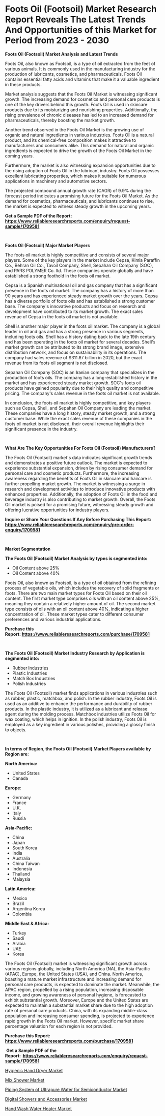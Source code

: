 <p><h1>Foots Oil (Footsoil) Market Research Report Reveals The Latest Trends And Opportunities of this Market for Period from 2023 - 2030</h1></p><p><strong>Foots Oil (Footsoil) Market Analysis and Latest Trends</strong></p>
<p><p>Foots Oil, also known as Footsoil, is a type of oil extracted from the feet of various animals. It is commonly used in the manufacturing industry for the production of lubricants, cosmetics, and pharmaceuticals. Foots Oil contains essential fatty acids and vitamins that make it a valuable ingredient in these products.</p><p>Market analysis suggests that the Foots Oil Market is witnessing significant growth. The increasing demand for cosmetics and personal care products is one of the key drivers behind this growth. Foots Oil is used in skincare products due to its moisturizing and nourishing properties. Additionally, the rising prevalence of chronic diseases has led to an increased demand for pharmaceuticals, thereby boosting the market growth.</p><p>Another trend observed in the Foots Oil Market is the growing use of organic and natural ingredients in various industries. Foots Oil is a natural product, and its chemical-free composition makes it attractive to manufacturers and consumers alike. This demand for natural and organic ingredients is expected to drive the growth of the Foots Oil Market in the coming years.</p><p>Furthermore, the market is also witnessing expansion opportunities due to the rising adoption of Foots Oil in the lubricant industry. Foots Oil possesses excellent lubricating properties, which makes it suitable for numerous applications in machinery and automotive sectors.</p><p>The projected compound annual growth rate (CAGR) of 9.9% during the forecast period indicates a promising future for the Foots Oil Market. As the demand for cosmetics, pharmaceuticals, and lubricants continues to rise, the market is expected to witness steady growth in the upcoming years.</p></p>
<p><strong>Get a Sample PDF of the Report:&nbsp; <a href="https://www.reliableresearchreports.com/enquiry/request-sample/1709581">https://www.reliableresearchreports.com/enquiry/request-sample/1709581</a></strong></p>
<p>&nbsp;</p>
<p><strong>Foots Oil (Footsoil) Major Market Players</strong></p>
<p><p>The foots oil market is highly competitive and consists of several major players. Some of the key players in the market include Cepsa, Kimia Paraffin Co., Behran Oil Co., Tavoil Company, Shell, Sepahan Oil Company (SOC), and PARS POLYMER Co. ltd. These companies operate globally and have established a strong foothold in the foots oil market.</p><p>Cepsa is a Spanish multinational oil and gas company that has a significant presence in the foots oil market. The company has a history of more than 90 years and has experienced steady market growth over the years. Cepsa has a diverse portfolio of foots oils and has established a strong customer base. The company's innovative products and focus on research and development have contributed to its market growth. The exact sales revenue of Cepsa in the foots oil market is not available.</p><p>Shell is another major player in the foots oil market. The company is a global leader in oil and gas and has a strong presence in various segments, including foots oils. Shell has a history dating back to the late 19th century and has been operating in the foots oil market for several decades. Shell's market growth can be attributed to its strong brand image, extensive distribution network, and focus on sustainability in its operations. The company had sales revenue of $311.87 billion in 2020, but the exact revenue from its foots oil segment is not disclosed.</p><p>Sepahan Oil Company (SOC) is an Iranian company that specializes in the production of foots oils. The company has a long-established history in the market and has experienced steady market growth. SOC's foots oil products have gained popularity due to their high quality and competitive pricing. The company's sales revenue in the foots oil market is not available.</p><p>In conclusion, the foots oil market is highly competitive, and key players such as Cepsa, Shell, and Sepahan Oil Company are leading the market. These companies have a long history, steady market growth, and a strong customer base. While the exact sales revenue of these companies in the foots oil market is not disclosed, their overall revenue highlights their significant presence in the industry.</p></p>
<p>&nbsp;</p>
<p><strong>What Are The Key Opportunities For Foots Oil (Footsoil) Manufacturers?</strong></p>
<p><p>The Foots Oil (Footsoil) market's data indicates significant growth trends and demonstrates a positive future outlook. The market is expected to experience substantial expansion, driven by rising consumer demand for personal care and cosmetic products. Furthermore, the increasing awareness regarding the benefits of Foots Oil in skincare and haircare is further propelling market growth. The market is witnessing a surge in research and development activities to introduce innovative products with enhanced properties. Additionally, the adoption of Foots Oil in the food and beverage industry is also contributing to market growth. Overall, the Foots Oil market is poised for a promising future, witnessing steady growth and offering lucrative opportunities for industry players.</p></p>
<p><strong>Inquire or Share Your Questions If Any Before Purchasing This Report: <a href="https://www.reliableresearchreports.com/enquiry/pre-order-enquiry/1709581">https://www.reliableresearchreports.com/enquiry/pre-order-enquiry/1709581</a></strong></p>
<p>&nbsp;</p>
<p><strong>Market Segmentation</strong></p>
<p><strong>The Foots Oil (Footsoil) Market Analysis by types is segmented into:</strong></p>
<p><ul><li>Oil Content above 25%</li><li>Oil Content above 40%</li></ul></p>
<p><p>Foots Oil, also known as Footsoil, is a type of oil obtained from the refining process of vegetable oils, which includes the recovery of solid fragments or foots. There are two main market types for Foots Oil based on their oil content. The first market type comprises oils with an oil content above 25%, meaning they contain a relatively higher amount of oil. The second market type consists of oils with an oil content above 40%, indicating a higher concentration of oil. These market types cater to different consumer preferences and various industrial applications.</p></p>
<p><strong>Purchase this Report:&nbsp;<a href="https://www.reliableresearchreports.com/purchase/1709581">https://www.reliableresearchreports.com/purchase/1709581</a></strong></p>
<p>&nbsp;</p>
<p><strong>The Foots Oil (Footsoil) Market Industry Research by Application is segmented into:</strong></p>
<p><ul><li>Rubber Industries</li><li>Plastic Industries</li><li>Match Box Industries</li><li>Polish Industries</li></ul></p>
<p><p>The Foots Oil (Footsoil) market finds applications in various industries such as rubber, plastic, matchbox, and polish. In the rubber industry, Foots Oil is used as an additive to enhance the performance and durability of rubber products. In the plastic industry, it is utilized as a lubricant and release agent during the molding process. Matchbox industries utilize Foots Oil for wax coating, which helps in ignition. In the polish industry, Foots Oil is employed as a key ingredient in various polishes, providing a glossy finish to objects.</p></p>
<p>&nbsp;</p>
<p><strong>In terms of Region, the Foots Oil (Footsoil) Market Players available by Region are:</strong></p>
<p>
    <p> <strong> North America: </strong>
        <ul>
            <li>United States</li>
            <li>Canada</li>
        </ul>
        </p> 
    <p> <strong> Europe: </strong>
        <ul>
            <li>Germany</li>
            <li>France</li>
            <li>U.K.</li>
            <li>Italy</li>
            <li>Russia</li>
        </ul>
        </p> 
    <p> <strong> Asia-Pacific: </strong>
        <ul>
            <li>China</li>
            <li>Japan</li>
            <li>South Korea</li>
            <li>India</li>
            <li>Australia</li>
            <li>China Taiwan</li>
            <li>Indonesia</li>
            <li>Thailand</li>
            <li>Malaysia</li>
        </ul>
        </p> 
    <p> <strong> Latin America: </strong>
        <ul>
            <li>Mexico</li>
            <li>Brazil</li>
            <li>Argentina Korea</li>
            <li>Colombia</li>
        </ul>
        </p> 
    <p> <strong> Middle East & Africa: </strong>
        <ul>
            <li>Turkey</li>
            <li>Saudi</li>
            <li>Arabia</li>
            <li>UAE</li>
            <li>Korea</li>
        </ul>
    </p>
    </p>
<p><p>The Foots Oil (Footsoil) market is witnessing significant growth across various regions globally, including North America (NA), the Asia-Pacific (APAC), Europe, the United States (USA), and China. North America, boasting a mature market infrastructure and increasing demand for personal care products, is expected to dominate the market. Meanwhile, the APAC region, propelled by a rising population, increasing disposable income, and growing awareness of personal hygiene, is forecasted to exhibit substantial growth. Moreover, Europe and the United States are expected to maintain a substantial market share due to the high adoption rate of personal care products. China, with its expanding middle-class population and increasing consumer spending, is projected to experience rapid growth in the Foots Oil market. However, specific market share percentage valuation for each region is not provided.</p></p>
<p><strong>Purchase this Report: <a href="https://www.reliableresearchreports.com/purchase/1709581">https://www.reliableresearchreports.com/purchase/1709581</a></strong></p>
<p>&nbsp;<strong>Get a Sample PDF of the Report:&nbsp;&nbsp;<a href="https://www.reliableresearchreports.com/enquiry/request-sample/1709581">https://www.reliableresearchreports.com/enquiry/request-sample/1709581</a></strong></p>
<p><strong></strong></p>
<p><p><a href="https://medium.com/@lloydgrimes52/hygienic-hand-dryer-market-size-market-outlook-and-market-forecast-2023-to-2030-dff738bfa344">Hygienic Hand Dryer Market</a></p><p><a href="https://medium.com/@noemiharvey05/mix-shower-market-size-cagr-trends-2024-2030-fd98eb768e35">Mix Shower Market</a></p><p><a href="https://medium.com/@roscoemayer1990/piping-system-of-ultrapure-water-for-semiconductor-market-competitive-analysis-market-trends-and-d8ee7f02a8ce">Piping System of Ultrapure Water for Semiconductor Market</a></p><p><a href="https://medium.com/@ethelcrooks2023/digital-showers-and-accessories-market-trends-and-market-analysis-forecasted-for-period-2023-2030-d5aaea1c5b3b">Digital Showers and Accessories Market</a></p><p><a href="https://medium.com/@malliefeest1955/hand-wash-water-heater-market-insights-into-market-cagr-market-trends-and-growth-strategies-72b4624726c1">Hand Wash Water Heater Market</a></p></p>